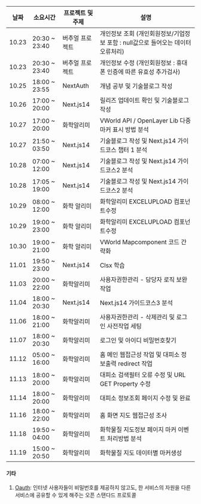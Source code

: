 | 날짜 | 소요시간 | 프로젝트 및 주제 | 설명 |
| ------------ | ------------- | ------------- | --------------------------------------------- |
| 10.23 | 20:30 ~ 23:40 | 버추얼 프로젝트 | 개인정보 조회 (개인회원정보/기업정보 포함 : null값으로 들어오는 데이터 오류처리) |
| 10.23 | 20:30 ~ 23:40 | 버추얼 프로젝트 | 개인정보 수정 (개인회원정보 : 휴대폰 인증에 따른 유효성 추가검사) |
| 10.25 | 18:00 ~ 23:55 | NextAuth | 개념 공부 및 기술블로그 작성 |
| 10.26 | 17:00 ~ 20:00 | Next.js14 | 릴리즈 업데이트 확인 및 기술블로그 작성 |
| 10.27 | 17:00 ~ 20:00 | 화학알리미 | VWorld API / OpenLayer Lib 다중마커 표시 방법 분석 |
| 10.27 | 21:50 ~ 03:50 | Next.js14 | 기술블로그 작성 및 Next.js14 가이드코스 챕터 1 분석 |
| 10.28 | 07:00 ~ 12:00 | Next.js14 | 기술블로그 작성 및 Next.js14 가이드코스2 분석 |
| 10.28 | 17:05 ~ 19:00 | Next.js14 | 기술블로그 작성 및 Next.js14 가이드코스2 분석 |
| 10.29 | 08:00 ~ 12:00 | 화학 알리미 | 화학알리미 EXCELUPLOAD 컴포넌트수정 |
| 10.29 | 19:00 ~ 23:00 | 화학 알리미 | 화학알리미 EXCELUPLOAD 컴포넌트수정 |
| 10.30 | 19:00 ~ 21:00 | 화학 알리미 | VWorld Mapcomponent 코드 간략화 |
| 11.01 | 19:50 ~ 23:00 | Next.js14 | Clsx 학습 |
| 11.03 | 20:00 ~ 22:00 | 화학알리미 | 사용자권한관리 - 담당자 로직 보완작업 |
| 11.04 | 18:00 ~ 20:30 | Next.js14 | Next.js14 가이드코스3 분석 |
| 11.06 | 18:00 ~ 21:00 | 화학알리미 | 사용자권한관리 - 삭제관리 및 로그인 사전작업 세팅 |
| 11.07 | 18:00 ~ 20:30 | 화학알리미 | 로그인 및 아이디 비밀번호찾기 |
| 11.12 | 05:00 ~ 16:00 | 화학알리미 | 홈 메인 웹접근성 작업 및 대피소 정보출력 redirect 작업|
| 11.13 | 18:00 ~ 20:00 | 화학알리미 | 대피소 검색필터 오류 수정 및 URL GET Property 수정 |
| 11.14 | 18:00 ~ 20:00 | 화학알리미 | 대피소 정보조회 페이지 수정 및 완료 |
| 11.16 | 18:00 ~ 22:00 | 화학알리미 | 홈 화면 지도 웹접근성 조사 |
| 11.18 | 19:50 ~ 04:00 | 화학알리미 | 화학물질 지도정보 페이지 마커 이벤트 처리방법 분석 |
| 11.19 | 15:00 ~ 20:50 | 화학알리미 | 화학물질 지도 데이터별 마커생성 |
#### 기타 
1. [Oauth](https://velog.io/@goldbear2022/NextAuth%EB%A5%BC-%EC%9D%B4%EC%9A%A9%ED%95%B4%EC%84%9C-%EA%B5%AC%EA%B8%80-%EB%A1%9C%EA%B7%B8%EC%9D%B8-%EC%97%B0%EB%8F%99-%EA%B0%80%EC%9E%85-%EA%B8%B0%EB%8A%A5-%EB%A7%8C%EB%93%A4%EA%B8%B0-%E4%B8%8A#:~:text=OAuth%EB%8A%94%20%EC%9D%B8%ED%84%B0%EB%84%B7%20%EC%82%AC%EC%9A%A9%EC%9E%90%EB%93%A4%EC%9D%B4,%ED%95%B4%EC%A3%BC%EB%8A%94%20%EC%98%A4%ED%94%88%20%EC%8A%A4%ED%83%A0%EB%8B%A4%EB%93%9C%20%ED%94%84%EB%A1%9C%ED%86%A0%EC%BD%9C%EC%9D%B4%EB%8B%A4.): 인터넷 사용자들이 비밀번호를 제공하지 않고도, 한 서비스의 자원을 다른 서비스에 공유할 수 있게 해주는 오픈 스탠다드 프로토콜
